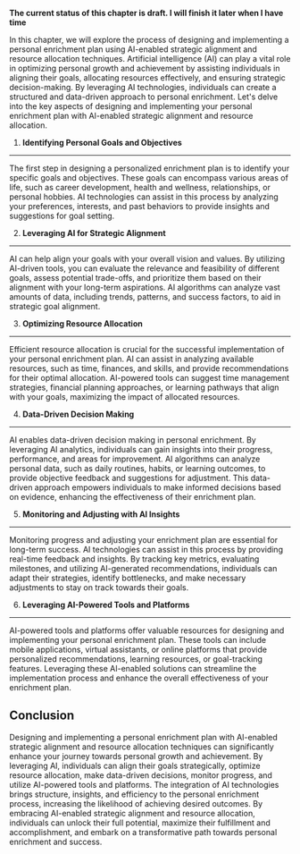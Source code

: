 **The current status of this chapter is draft. I will finish it later when I have time**

In this chapter, we will explore the process of designing and implementing a personal enrichment plan using AI-enabled strategic alignment and resource allocation techniques. Artificial intelligence (AI) can play a vital role in optimizing personal growth and achievement by assisting individuals in aligning their goals, allocating resources effectively, and ensuring strategic decision-making. By leveraging AI technologies, individuals can create a structured and data-driven approach to personal enrichment. Let's delve into the key aspects of designing and implementing your personal enrichment plan with AI-enabled strategic alignment and resource allocation.

1. **Identifying Personal Goals and Objectives**
------------------------------------------------

The first step in designing a personalized enrichment plan is to identify your specific goals and objectives. These goals can encompass various areas of life, such as career development, health and wellness, relationships, or personal hobbies. AI technologies can assist in this process by analyzing your preferences, interests, and past behaviors to provide insights and suggestions for goal setting.

2. **Leveraging AI for Strategic Alignment**
--------------------------------------------

AI can help align your goals with your overall vision and values. By utilizing AI-driven tools, you can evaluate the relevance and feasibility of different goals, assess potential trade-offs, and prioritize them based on their alignment with your long-term aspirations. AI algorithms can analyze vast amounts of data, including trends, patterns, and success factors, to aid in strategic goal alignment.

3. **Optimizing Resource Allocation**
-------------------------------------

Efficient resource allocation is crucial for the successful implementation of your personal enrichment plan. AI can assist in analyzing available resources, such as time, finances, and skills, and provide recommendations for their optimal allocation. AI-powered tools can suggest time management strategies, financial planning approaches, or learning pathways that align with your goals, maximizing the impact of allocated resources.

4. **Data-Driven Decision Making**
----------------------------------

AI enables data-driven decision making in personal enrichment. By leveraging AI analytics, individuals can gain insights into their progress, performance, and areas for improvement. AI algorithms can analyze personal data, such as daily routines, habits, or learning outcomes, to provide objective feedback and suggestions for adjustment. This data-driven approach empowers individuals to make informed decisions based on evidence, enhancing the effectiveness of their enrichment plan.

5. **Monitoring and Adjusting with AI Insights**
------------------------------------------------

Monitoring progress and adjusting your enrichment plan are essential for long-term success. AI technologies can assist in this process by providing real-time feedback and insights. By tracking key metrics, evaluating milestones, and utilizing AI-generated recommendations, individuals can adapt their strategies, identify bottlenecks, and make necessary adjustments to stay on track towards their goals.

6. **Leveraging AI-Powered Tools and Platforms**
------------------------------------------------

AI-powered tools and platforms offer valuable resources for designing and implementing your personal enrichment plan. These tools can include mobile applications, virtual assistants, or online platforms that provide personalized recommendations, learning resources, or goal-tracking features. Leveraging these AI-enabled solutions can streamline the implementation process and enhance the overall effectiveness of your enrichment plan.

Conclusion
----------

Designing and implementing a personal enrichment plan with AI-enabled strategic alignment and resource allocation techniques can significantly enhance your journey towards personal growth and achievement. By leveraging AI, individuals can align their goals strategically, optimize resource allocation, make data-driven decisions, monitor progress, and utilize AI-powered tools and platforms. The integration of AI technologies brings structure, insights, and efficiency to the personal enrichment process, increasing the likelihood of achieving desired outcomes. By embracing AI-enabled strategic alignment and resource allocation, individuals can unlock their full potential, maximize their fulfillment and accomplishment, and embark on a transformative path towards personal enrichment and success.
